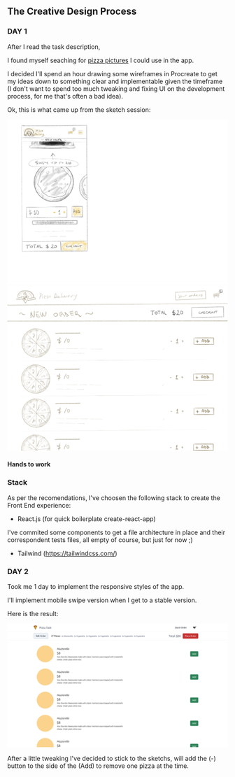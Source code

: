 ## The Creative Design Process

### DAY 1

After I read the task description,

I found myself seaching for [pizza pictures](https://www.pexels.com/search/pizza/) I could use in the app.

I decided I'll spend an hour drawing some wireframes in Procreate to get my ideas down to something clear and implementable given the timeframe (I don't want to spend too much tweaking and fixing UI on the development process, for me that's often a bad idea).

Ok, this is what came up from the sketch session:

![Mobile Sketch](docs/images/mobile-sketch.jpg "Mobile")
![Desktop Sketch](docs/images/desktop-sketch.jpg "Desktop")

#### Hands to work

### Stack

As per the recomendations, I've choosen the following stack to create the Front End experience:

- React.js (for quick boilerplate create-react-app)

I've commited some components to get a file architecture in place and their correspondent tests files, all empty of course, but just for now ;)

- Tailwind (https://tailwindcss.com/)

### DAY 2

Took me 1 day to implement the responsive styles of the app.

I'll implement mobile swipe version when I get to a stable version.

Here is the result:

![Desktop App](docs/images/pizza-task-desktop-0.1.png "Desktop App")

After a little tweaking I've decided to stick to the sketchs, will add the (-) button to the side of the (Add) to remove one pizza at the time.
